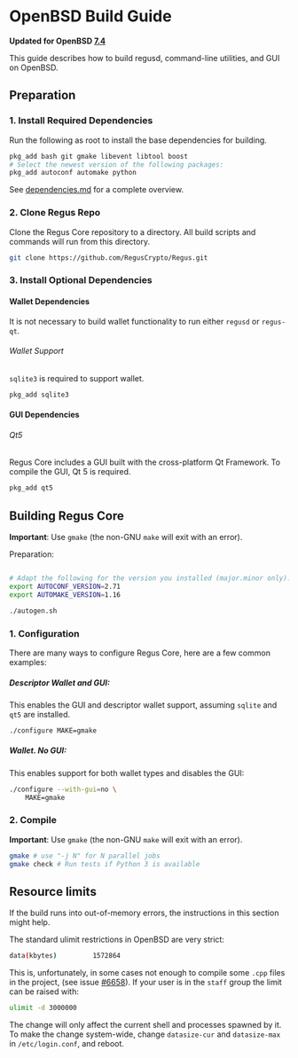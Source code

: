 # OpenBSD Build Guide

**Updated for OpenBSD [7.4](https://www.openbsd.org/74.html)**

This guide describes how to build regusd, command-line utilities, and GUI on OpenBSD.

## Preparation

### 1. Install Required Dependencies
Run the following as root to install the base dependencies for building.

```bash
pkg_add bash git gmake libevent libtool boost
# Select the newest version of the following packages:
pkg_add autoconf automake python
```

See [dependencies.md](dependencies.md) for a complete overview.

### 2. Clone Regus Repo
Clone the Regus Core repository to a directory. All build scripts and commands will run from this directory.
``` bash
git clone https://github.com/RegusCrypto/Regus.git
```

### 3. Install Optional Dependencies

#### Wallet Dependencies

It is not necessary to build wallet functionality to run either `regusd` or `regus-qt`.

###### Wallet Support

`sqlite3` is required to support wallet.

``` bash
pkg_add sqlite3
```

#### GUI Dependencies
###### Qt5

Regus Core includes a GUI built with the cross-platform Qt Framework. To compile the GUI, Qt 5 is required.

```bash
pkg_add qt5
```

## Building Regus Core

**Important**: Use `gmake` (the non-GNU `make` will exit with an error).

Preparation:
```bash

# Adapt the following for the version you installed (major.minor only):
export AUTOCONF_VERSION=2.71
export AUTOMAKE_VERSION=1.16

./autogen.sh
```

### 1. Configuration

There are many ways to configure Regus Core, here are a few common examples:

##### Descriptor Wallet and GUI:
This enables the GUI and descriptor wallet support, assuming `sqlite` and `qt5` are installed.

```bash
./configure MAKE=gmake
```

##### Wallet. No GUI:
This enables support for both wallet types and disables the GUI:

```bash
./configure --with-gui=no \
    MAKE=gmake
```

### 2. Compile
**Important**: Use `gmake` (the non-GNU `make` will exit with an error).

```bash
gmake # use "-j N" for N parallel jobs
gmake check # Run tests if Python 3 is available
```

## Resource limits

If the build runs into out-of-memory errors, the instructions in this section
might help.

The standard ulimit restrictions in OpenBSD are very strict:
```bash
data(kbytes)         1572864
```

This is, unfortunately, in some cases not enough to compile some `.cpp` files in the project,
(see issue [#6658](https://github.com/RegusCrypto/Regus/issues/6658)).
If your user is in the `staff` group the limit can be raised with:
```bash
ulimit -d 3000000
```
The change will only affect the current shell and processes spawned by it. To
make the change system-wide, change `datasize-cur` and `datasize-max` in
`/etc/login.conf`, and reboot.

